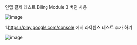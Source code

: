 인앱 결제 테스트 Biling Module 3 버젼 사용


![image](https://user-images.githubusercontent.com/28819051/139679528-2e3dab6a-93a0-4bca-b74c-9fdf8465da95.png)


1.https://play.google.com/console 에서 라이센스 테스트 추가 하기

![image](https://user-images.githubusercontent.com/28819051/139679710-b53c6898-72b3-45d5-8055-0bd23bb0fc6a.png)
